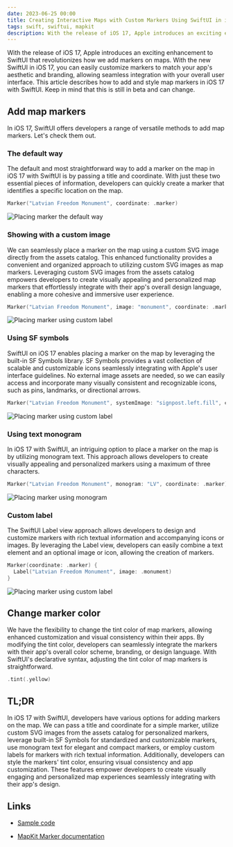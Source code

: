 ```yaml
---
date: 2023-06-25 00:00
title: Creating Interactive Maps with Custom Markers Using SwiftUI in iOS 17
tags: swift, swiftui, mapkit
description: With the release of iOS 17, Apple introduces an exciting enhancement to SwiftUI that revolutionizes how we add markers on maps. With the new SwiftUI in iOS 17, you can easily customize markers to match your app's aesthetic and branding, allowing seamless integration with your overall user interface. This article describes how to add and style map markers in iOS 17 with SwiftUI. Keep in mind that this is still in beta and can change.
---
```


With the release of iOS 17, Apple introduces an exciting enhancement to SwiftUI that revolutionizes how we add markers on maps. With the new SwiftUI in iOS 17, you can easily customize markers to match your app's aesthetic and branding, allowing seamless integration with your overall user interface. This article describes how to add and style map markers in iOS 17 with SwiftUI. Keep in mind that this is still in beta and can change.

## Add map markers

In iOS 17, SwiftUI offers developers a range of versatile methods to add map markers. Let's check them out.

### The default way

The default and most straightforward way to add a marker on the map in iOS 17 with SwiftUI is by passing a title and coordinate. With just these two essential pieces of information, developers can quickly create a marker that identifies a specific location on the map.

```swift
Marker("Latvian Freedom Monument", coordinate: .marker)
```

![Placing marker the default way](/assets/swiftui-map-markers/default.png)

### Showing with a custom image

We can seamlessly place a marker on the map using a custom SVG image directly from the assets catalog. This enhanced functionality provides a convenient and organized approach to utilizing custom SVG images as map markers. Leveraging custom SVG images from the assets catalog empowers developers to create visually appealing and personalized map markers that effortlessly integrate with their app's overall design language, enabling a more cohesive and immersive user experience.

```swift
Marker("Latvian Freedom Monument", image: "monument", coordinate: .marker)
```

![Placing marker using custom label](/assets/swiftui-map-markers/custom-image.png)

### Using SF symbols

SwiftUI on iOS 17 enables placing a marker on the map by leveraging the built-in SF Symbols library. SF Symbols provides a vast collection of scalable and customizable icons seamlessly integrating with Apple's user interface guidelines. No external image assets are needed, so we can easily access and incorporate many visually consistent and recognizable icons, such as pins, landmarks, or directional arrows.

```swift
Marker("Latvian Freedom Monument", systemImage: "signpost.left.fill", coordinate: .marker)
```

![Placing marker using custom label](/assets/swiftui-map-markers/system-image.png)

### Using text monogram

In iOS 17 with SwiftUI, an intriguing option to place a marker on the map is by utilizing monogram text. This approach allows developers to create visually appealing and personalized markers using a maximum of three characters.

```swift
Marker("Latvian Freedom Monument", monogram: "LV", coordinate: .marker)
```

![Placing marker using monogram](/assets/swiftui-map-markers/monogram.png)

### Custom label

The SwiftUI Label view approach allows developers to design and customize markers with rich textual information and accompanying icons or images. By leveraging the Label view, developers can easily combine a text element and an optional image or icon, allowing the creation of markers.

```swift
Marker(coordinate: .marker) {
  Label("Latvian Freedom Monument", image: .monument)
}
```

![Placing marker using custom label](/assets/swiftui-map-markers/label.png)

## Change marker color

We have the flexibility to change the tint color of map markers, allowing enhanced customization and visual consistency within their apps. By modifying the tint color, developers can seamlessly integrate the markers with their app's overall color scheme, branding, or design language. With SwiftUI's declarative syntax, adjusting the tint color of map markers is straightforward.

```swift
.tint(.yellow)
```

## TL;DR

In iOS 17 with SwiftUI, developers have various options for adding markers on the map. We can pass a title and coordinate for a simple marker, utilize custom SVG images from the assets catalog for personalized markers, leverage built-in SF Symbols for standardized and customizable markers, use monogram text for elegant and compact markers, or employ custom labels for markers with rich textual information. Additionally, developers can style the markers' tint color, ensuring visual consistency and app customization. These features empower developers to create visually engaging and personalized map experiences seamlessly integrating with their app's design.

## Links

- [Sample code](https://github.com/fassko/ios17-swiftui-map-markers)

- [MapKit Marker documentation](https://developer.apple.com/documentation/mapkit/marker)

